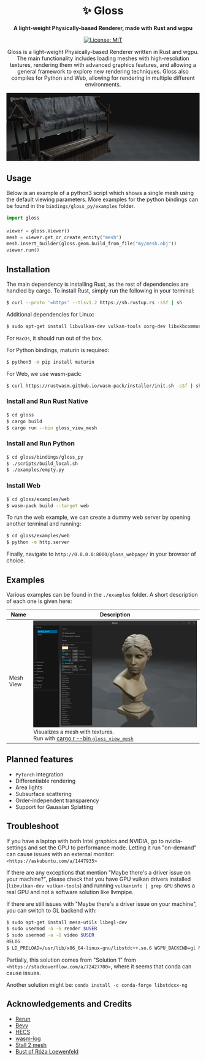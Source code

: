 <div align="center">

# ✨ Gloss

**A light-weight Physically-based Renderer, made with Rust and wgpu**

<!-- [![Crates.io](https://img.shields.io/crates/v/gloss.svg)](https://crates.io/crates/gloss)
[![PyPI](https://img.shields.io/pypi/v/gloss-py.svg)](https://pypi.org/project/gloss-py/) -->
[![License: MIT](https://img.shields.io/badge/License-MIT-blue.svg)](https://github.com/Meshcapade/gloss/LICENSE)

Gloss is a light-weight Physically-based Renderer written in Rust and wgpu. The main functionality includes loading meshes with high-resolution textures, rendering them with advanced graphics features, and allowing a general framework to explore new rendering techniques.
Gloss also compiles for Python and Web, allowing for rendering in multiple different environments.

<img alt="Gloss Banner" src="imgs/banner.png">

</div>

## Usage
Below is an example of a python3 script which shows a single mesh using the default viewing parameters. More examples for the python bindings can be found in the `bindings/gloss_py/examples` folder.
```python
import gloss

viewer = gloss.Viewer()
mesh = viewer.get_or_create_entity("mesh")
mesh.insert_builder(gloss.geom.build_from_file("my/mesh.obj")) 
viewer.run()
```

## Installation
The main dependency is installing Rust, as the rest of dependencies are handled by cargo. 
To install Rust, simply run the following in your terminal: 
```sh
$ curl --proto '=https' --tlsv1.2 https://sh.rustup.rs -sSf | sh
```

Additional dependencies for Linux:
```sh
$ sudo apt-get install libvulkan-dev vulkan-tools xorg-dev libxkbcommon-x11-dev
```
For `MacOs`, it should run out of the box.

<!-- Additional dependencies for WSL:
```sh
$ sudo apt-get install libvulkan-dev xorg-dev libxkbcommon-x11-dev
$ sudo add-apt-repository ppa:kisak/kisak-mesa
$ sudo apt update
$ sudo apt upgrade
$ sudo apt install vulkan-tools
```
Afterwards, follow the instructions in: https://github.com/bevyengine/bevy/pull/5040#issuecomment-1494706996
You also cannot run this in docker because vulkan doesn't work in docker and WSL.
Also, you need to run in X11 and not in wayland, so you need to run:
unset WAYLAND_DISPLAY

Additional dependencies for MacOS:
```sh
$ 
``` -->

For Python bindings, maturin is required:
```sh
$ python3 -m pip install maturin
```
For Web, we use wasm-pack:
```sh
$ curl https://rustwasm.github.io/wasm-pack/installer/init.sh -sSf | sh
```

### Install and Run Rust Native 
```sh
$ cd gloss
$ cargo build
$ cargo run --bin gloss_view_mesh
```

### Install and Run Python 
```sh
$ cd gloss/bindings/gloss_py
$ ./scripts/build_local.sh
$ ./examples/empty.py
```

### Install Web
```sh
$ cd gloss/examples/web
$ wasm-pack build --target web
```
To run the web example, we can create a dummy web server by opening another terminal and running:
```sh
$ cd gloss/examples/web
$ python -m http.server 
```
Finally, navigate to `http://0.0.0.0:8000/gloss_webpage/` in your browser of choice.

## Examples

Various examples can be found in the `./examples` folder. A short description of each one is given here: 

| Name  | Description |
| ------------- | ------------- |
| Mesh View | ![Mesh View](imgs/mesh_view.png) Visualizes a mesh with textures. <br /> Run with [cargo r --bin `gloss_view_mesh`](./examples/view_mesh) |

## Planned features
- `PyTorch` integration
- Differentiable rendering
- Area lights 
- Subsurface scattering
- Order-independent transparency 
- Support for Gaussian Splatting 

## Troubleshoot
If you have a laptop with both Intel graphics and NVIDIA, go to nvidia-settings and set the GPU to performance mode. Letting it run "on-demand" can cause issues with an external monitor: `<https://askubuntu.com/a/1447935>`

If there are any exceptions that mention "Maybe there's a driver issue on your machine?", please check that you have GPU vulkan drivers installed (`libvulkan-dev vulkan-tools`) and running `vulkaninfo | grep GPU` shows a real GPU and not a software solution like llvmpipe.

If there are still issues with "Maybe there's a driver issue on your machine", you can switch to GL backend with:
```sh
$ sudo apt-get install mesa-utils libegl-dev
$ sudo usermod -a -G render $USER
$ sudo usermod -a -G video $USER
RELOG 
$ LD_PRELOAD=/usr/lib/x86_64-linux-gnu/libstdc++.so.6 WGPU_BACKEND=gl MY_SCRIPT
```
Partially, this solution comes from "Solution 1" from `<https://stackoverflow.com/a/72427700>`, where it seems that conda can cause issues. 

Another solution might be: `conda install -c conda-forge libstdcxx-ng`

## Acknowledgements and Credits
* [Rerun](https://github.com/rerun-io/rerun)
* [Bevy](https://github.com/bevyengine/bevy)
* [HECS](https://github.com/Ralith/hecs)
* [wasm-log](https://github.com/s1gtrap/wasm-log)
* [Stall 2 mesh](https://www.sharetextures.com/models/building/stall_2)
* [Bust of Róża Loewenfeld](https://sketchfab.com/3d-models/sculpture-bust-of-roza-loewenfeld-fc6e731a0131471ba8e45511c7ea9996)